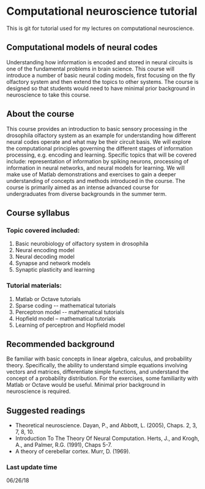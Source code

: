 # Computational neuroscience tutorial

This is git for tutorial used for my lectures on computational neuroscience.


## Computational models of neural codes
Understanding how information is encoded and stored in neural circuits is one of the fundamental problems in brain science. This course will introduce a number of basic neural coding models, first focusing on the fly olfactory system and then extend the topics to other systems. The course is designed so that students would need to have minimal prior background in neuroscience to take this course.
 
## About the course
This course provides an introduction to basic sensory processing in the drosophila olfactory system as an example for understanding how different neural codes operate and what may be their circuit basis. We will explore the computational principles governing the different stages of information processing, e.g. encoding and learning. Specific topics that will be covered include: representation of information by spiking neurons, processing of information in neural networks, and neural models for learning. We will make use of Matlab demonstrations and exercises to gain a deeper understanding of concepts and methods introduced in the course. The course is primarily aimed as an intense advanced course for undergraduates from diverse backgrounds in the summer term.
 
## Course syllabus
### Topic covered included:
1.    Basic neurobiology of olfactory system in drosophila
2.    Neural encoding model
3.    Neural decoding model
4.    Synapse and network models
5.    Synaptic plasticity and learning
 
### Tutorial materials:
1.    Matlab or Octave tutorials
2.    Sparse coding -- mathematical tutorials
3.    Perceptron model -- mathematical tutorials
4.    Hopfield model – mathematical tutorials
5.    Learning of perceptron and Hopfield model
 
## Recommended background
Be familiar with basic concepts in linear algebra, calculus, and probability theory. Specifically, the ability to understand simple equations involving vectors and matrices, differentiate simple functions, and understand the concept of a probability distribution. For the exercises, some familiarity with Matlab or Octave would be useful. Minimal prior background in neuroscience is required.
 
## Suggested readings
* Theoretical neuroscience. Dayan, P., and Abbott, L. (2005), Chaps. 2, 3, 7, 8, 10.
* Introduction To The Theory Of Neural Computation. Herts, J., and Krogh, A., and Palmer, R.G. (1991), Chaps 5-7.
* A theory of cerebellar cortex. Murr, D. (1969).

<!--
## Course format
The course will last 2 weeks (taking place each other day) and will consist of homework assignments and computer implementation of the neural models.
## TA duties
TA will participate in the lecture (~1 hour for each class) and deliver lectures on the tutorial materials (~1 hour for each tutorial). TA will take care of students’ discussion of the course materials (~1 hour for each), grade the students’ performance of assignments (~1 hour for each) and be responsible for computer lab sessions (~2 hour for each).
-->

### Last update time
06/26/18
